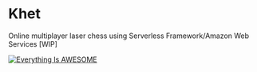 # Khet
Online multiplayer laser chess using Serverless Framework/Amazon Web Services [WIP]

[![Everything Is AWESOME](https://img.youtube.com/vi/dUGPyvyUxnM/0.jpg)](https://www.youtube.com/watch?v=dUGPyvyUxnM&ab_channel=Vat19 "Khet = Chess with lasers")
